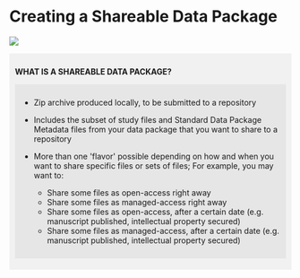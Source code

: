# Creating a Shareable Data Package

![](share.drawio)

<div markdown="1" style="background-color:rgba(0, 0, 0, 0.0470588); text-align:left; vertical-align: top; padding:10px 10px;">

**WHAT IS A SHAREABLE DATA PACKAGE?**

<div markdown="1" style="background-color:rgba(0, 0, 0, 0.0470588); text-align:left; vertical-align: top; padding:10px 10px; margin-bottom: 10px;">

* Zip archive produced locally, to be submitted to a repository
* Includes the subset of study files and Standard Data Package Metadata files from your data package that you want to share to a repository
* More than one 'flavor' possible depending on how and when you want to share specific files or sets of files; For example, you may want to: 
  
  * Share some files as open-access right away
  * Share some files as managed-access right away
  * Share some files as open-access, after a certain date (e.g. manuscript published, intellectual property secured)
  * Share some files as managed-access, after a certain date (e.g. manuscript published, intellectual property secured)


</div>
</div>
  